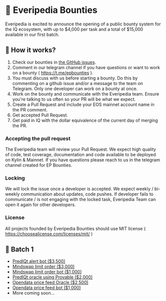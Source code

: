 # 💸 Everipedia Bounties

Everipedia is excited to announce the opening of a public bounty system for the IQ ecosystem, with up to $4,000 per task and a total of $15,000 available in our first batch.

## 🤑 How it works?

1. Check our bounties in [the GitHub issues](https://github.com/EveripediaNetwork/everipedia-bounties/issues).
2. Comment in our telegram channel if you have questions or want to work on a bounty ( https://t.me/epbounties ).
3. You must discuss with us before starting a bounty. Do this by commenting on a github issue and/or a message to the team on Telegram. Only one developer can work on a bounty at once.
4. Work on the bounty and communicate with the Everipedia team. Ensure you're talking to us often so your PR will be what we expect.
5. Create a Pull Request and include your EOS mainnet account name in the PR comment.
6. Get accepted Pull Request.
7. Get paid in IQ with the dollar equivalence of the current day of merging the PR.

### Accepting the pull request

The Everipedia team will review your Pull Request. We expect high quality of code, test coverage, documentation and code available to be deployed on Kylin & Mainnet. If you have questions please reach to us in the telegram channel created for EP Bounties.

### Locking

We will lock the issue once a developer is accepted. We expect weekly / bi-weekly communication about updates, code pushes. If developer fails to communicate / is not engaging with the locked task, Everipedia Team can open it again for other developers.

### License

All projects founded by Everipedia Bounties should use MIT license ( https://choosealicense.com/licenses/mit/ ) 

## 🧠 Batch 1

- <a href="https://github.com/EveripediaNetwork/everipedia-bounties/issues/1">PredIQt alert bot ($3,500)</a>
- <a href="https://github.com/EveripediaNetwork/everipedia-bounties/issues/2">Mindswap limit order ($3,000)</a>
- <a href="https://github.com/EveripediaNetwork/everipedia-bounties/issues/3">Mindswap limit order bot ($1,000)</a>
- <a href="https://github.com/EveripediaNetwork/everipedia-bounties/issues/4">PredIQt oracle using Provable ($2,000)</a>
- <a href="https://github.com/EveripediaNetwork/everipedia-bounties/issues/5">Opendata price feed Oracle ($2,500)</a>
- <a href="https://github.com/EveripediaNetwork/everipedia-bounties/issues/6">Opendata price feed bot ($1,000)</a>
- More coming soon...
